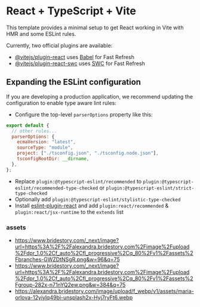 # React + TypeScript + Vite

This template provides a minimal setup to get React working in Vite with HMR and some ESLint rules.

Currently, two official plugins are available:

- [@vitejs/plugin-react](https://github.com/vitejs/vite-plugin-react/blob/main/packages/plugin-react/README.md) uses [Babel](https://babeljs.io/) for Fast Refresh
- [@vitejs/plugin-react-swc](https://github.com/vitejs/vite-plugin-react-swc) uses [SWC](https://swc.rs/) for Fast Refresh

## Expanding the ESLint configuration

If you are developing a production application, we recommend updating the configuration to enable type aware lint rules:

- Configure the top-level `parserOptions` property like this:

```js
export default {
  // other rules...
  parserOptions: {
    ecmaVersion: "latest",
    sourceType: "module",
    project: ["./tsconfig.json", "./tsconfig.node.json"],
    tsconfigRootDir: __dirname,
  },
};
```

- Replace `plugin:@typescript-eslint/recommended` to `plugin:@typescript-eslint/recommended-type-checked` or `plugin:@typescript-eslint/strict-type-checked`
- Optionally add `plugin:@typescript-eslint/stylistic-type-checked`
- Install [eslint-plugin-react](https://github.com/jsx-eslint/eslint-plugin-react) and add `plugin:react/recommended` & `plugin:react/jsx-runtime` to the `extends` list

### assets

- https://www.bridestory.com/_next/image?url=https%3A%2F%2Falexandra.bridestory.com%2Fimage%2Fupload%2Fdpr_1.0%2Cf_auto%2Cfl_progressive%2Cq_80%2Fv1%2Fassets%2Fbranches-GWZDtNSgR.png&w=96&q=75
- https://www.bridestory.com/_next/image?url=https%3A%2F%2Falexandra.bridestory.com%2Fimage%2Fupload%2Fdpr_1.0%2Cf_auto%2Cfl_progressive%2Cq_80%2Fv1%2Fassets%2Fgroup-282x-n71nYQ2ew.png&w=384&q=75
- https://alexandra.bridestory.com/image/upload/f_webp/v1/assets/maria-orlova-12yiylq49bi-unsplash2x-Hyj7ryFt6.webp
